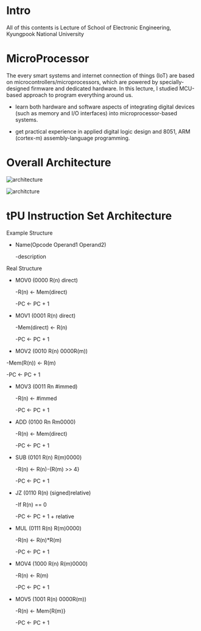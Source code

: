 # Intro
All of this contents is Lecture of School of Electronic Engineering, Kyungpook National University 
# MicroProcessor

The every smart systems and internet connection of things (IoT) are based on microcontrollers/microprocessors, which are powered by specially-designed firmware and dedicated hardware. In this lecture, I studied MCU-based approach to program everything around us.  

* learn both hardware and software aspects of integrating digital devices (such as memory and I/O interfaces) into microprocessor-based systems.

* get practical experience in applied digital logic design and 8051, ARM (cortex-m) assembly-language programming.
# Overall Architecture
![architecture](https://postfiles.pstatic.net/MjAxOTExMDNfMTY1/MDAxNTcyNzY3ODMzNzc0.5Mz3m21dOhMzQAdHE9PVigBKasavHoi3RNSF9SAptXQg.xi4BIU14P3cpNUg2DvfNizFGUybfiY8bCILdPJontwEg.PNG.qotjdrb6/%EC%BA%A1%EC%B2%98.PNG?type=w773)

![architcture](https://postfiles.pstatic.net/MjAxOTExMDNfMjYx/MDAxNTcyNzY3ODMzODI1.DHLghTodL_Pwb5m13iPBA7wZPFCeNH7sPwIrwyZwspsg.gI83x70YjfD-oUnVLMBAco81O6K5N3fgFiGp8bTb23wg.PNG.qotjdrb6/%EC%BA%A1%EC%B2%981.PNG?type=w773)



# tPU Instruction Set Architecture
Example Structure
- Name(Opcode Operand1 Operand2)

   -description  


Real Structure

* MOV0 (0000 R(n) direct)

  -R(n) <- Mem(direct)
 
  -PC <- PC + 1
 
* MOV1 (0001 R(n) direct)

  -Mem(direct) <- R(n)
 
  -PC <- PC + 1
 
 * MOV2 (0010 R(n) 0000R(m))
 
  -Mem(R(n)) <- R(m)
 
  -PC <- PC + 1
 
 * MOV3 (0011 Rn #immed)
 
    -R(n) <- #immed
 
    -PC <- PC + 1
 
 * ADD (0100 Rn Rm0000)
 
    -R(n) <- Mem(direct)
 
    -PC <- PC + 1
 
 * SUB (0101 R(n) R(m)0000)
 
    -R(n) <- R(n)-{R(m) >> 4}
 
    -PC <- PC + 1
 
 * JZ (0110 R(n) (signed)relative)
 
    -If R(n) == 0
 
    -PC <- PC + 1 + relative
 
 * MUL (0111 R(n) R(m)0000)
 
    -R(n) <- R(n)*R(m)
 
    -PC <- PC + 1
 
 * MOV4 (1000 R(n) R(m)0000)
 
    -R(n) <- R(m)
 
    -PC <- PC + 1
 
 * MOV5 (1001 R(n) 0000R(m))
 
    -R(n) <- Mem{R(m)}
 
    -PC <- PC + 1
